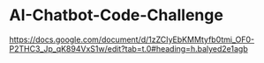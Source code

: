# AI-Chatbot-Code-Challenge
https://docs.google.com/document/d/1zZCIyEbKMMtyfb0tmi_OF0-P2THC3_Jp_qK894VxS1w/edit?tab=t.0#heading=h.balyed2e1agb
